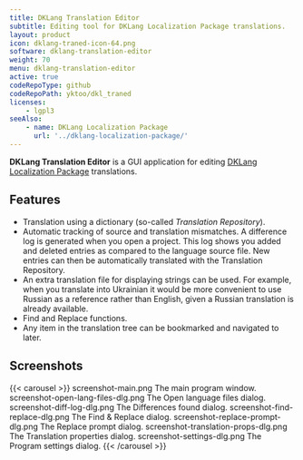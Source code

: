 ```yaml
---
title: DKLang Translation Editor
subtitle: Editing tool for DKLang Localization Package translations.
layout: product
icon: dklang-traned-icon-64.png
software: dklang-translation-editor
weight: 70
menu: dklang-translation-editor
active: true
codeRepoType: github
codeRepoPath: yktoo/dkl_traned
licenses:
    - lgpl3
seeAlso:
    - name: DKLang Localization Package
      url: '../dklang-localization-package/'
---
```


**DKLang Translation Editor** is a GUI application for editing [DKLang Localization Package](/software/dklang-localization-package) translations.

## Features

* Translation using a dictionary (so-called *Translation Repository*).
* Automatic tracking of source and translation mismatches. A difference log is generated when you open a project. This log shows you added and deleted entries as compared to the language source file. New entries can then be automatically translated with the Translation Repository.
* An extra translation file for displaying strings can be used. For example, when you translate into Ukrainian it would be more convenient to use Russian as a reference rather than English, given a Russian translation is already available.
* Find and Replace functions.
* Any item in the translation tree can be bookmarked and navigated to later.

## Screenshots

{{< carousel >}}
    screenshot-main.png                  The main program window.
    screenshot-open-lang-files-dlg.png   The Open language files dialog.
    screenshot-diff-log-dlg.png          The Differences found dialog.
    screenshot-find-replace-dlg.png      The Find & Replace dialog.
    screenshot-replace-prompt-dlg.png    The Replace prompt dialog.
    screenshot-translation-props-dlg.png The Translation properties dialog.
    screenshot-settings-dlg.png          The Program settings dialog.
{{< /carousel >}}
